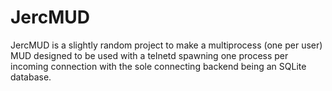 JercMUD
=======

JercMUD is a slightly random project to make a multiprocess (one per user) MUD designed to be used with a telnetd spawning one process per incoming connection with the sole connecting backend being an SQLite database.
